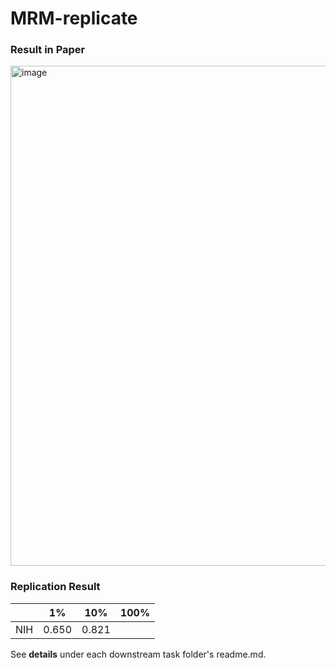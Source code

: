 # MRM-replicate

### Result in Paper
<img width="800" alt="image" src="https://user-images.githubusercontent.com/69680257/229978883-8ca21700-b3f9-41e4-9d54-0cff3c92bf58.png">

### Replication Result

|             |     1%               |       10%          |          100%        |
|-------------|----------------------|--------------------|----------------------|
|     NIH     |     0.650            |    0.821           |                      |

See **details** under each downstream task folder's readme.md.
